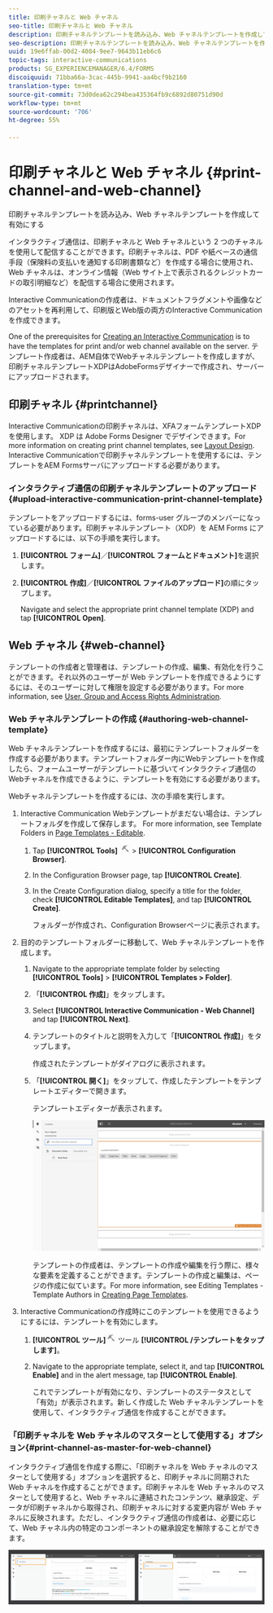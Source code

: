 ```yaml
---
title: 印刷チャネルと Web チャネル
seo-title: 印刷チャネルと Web チャネル
description: 印刷チャネルテンプレートを読み込み、Web チャネルテンプレートを作成して有効にする
seo-description: 印刷チャネルテンプレートを読み込み、Web チャネルテンプレートを作成して有効にする
uuid: 19e6ffab-00d2-4084-9ee7-9643b11eb6c6
topic-tags: interactive-communications
products: SG_EXPERIENCEMANAGER/6.4/FORMS
discoiquuid: 71bba66a-3cac-445b-9941-aa4bcf9b2160
translation-type: tm+mt
source-git-commit: 73d0dea62c294bea435364fb9c6892d80751d90d
workflow-type: tm+mt
source-wordcount: '706'
ht-degree: 55%

---
```



# 印刷チャネルと Web チャネル {#print-channel-and-web-channel}

印刷チャネルテンプレートを読み込み、Web チャネルテンプレートを作成して有効にする

インタラクティブ通信は、印刷チャネルと Web チャネルという 2 つのチャネルを使用して配信することができます。印刷チャネルは、PDF や紙ベースの通信手段（保険料の支払いを通知する印刷書類など）を作成する場合に使用され、Web チャネルは、オンライン情報（Web サイト上で表示されるクレジットカードの取引明細など）を配信する場合に使用されます。

Interactive Communicationの作成者は、ドキュメントフラグメントや画像などのアセットを再利用して、印刷版とWeb版の両方のInteractive Communicationを作成できます。

One of the prerequisites for [Creating an Interactive Communication](/help/forms/using/create-interactive-communication.md) is to have the templates for print and/or web channel available on the server. テンプレート作成者は、AEM自体でWebチャネルテンプレートを作成しますが、印刷チャネルテンプレートXDPはAdobeFormsデザイナーで作成され、サーバーにアップロードされます。

## 印刷チャネル {#printchannel}

Interactive Communicationの印刷チャネルは、XFAフォームテンプレートXDPを使用します。 XDP は Adobe Forms Designer でデザインできます。For more information on creating print channel templates, see [Layout Design](/help/forms/using/layout-design-details.md). Interactive Communicationで印刷チャネルテンプレートを使用するには、テンプレートをAEM Formsサーバにアップロードする必要があります。

### インタラクティブ通信の印刷チャネルテンプレートのアップロード {#upload-interactive-communication-print-channel-template}

テンプレートをアップロードするには、forms-user グループのメンバーになっている必要があります。印刷チャネルテンプレート（XDP）を AEM Forms にアップロードするには、以下の手順を実行します。

1. **[!UICONTROL フォーム]**／**[!UICONTROL フォームとドキュメント]**&#x200B;を選択します。

1. **[!UICONTROL 作成]**／**[!UICONTROL ファイルのアップロード]**&#x200B;の順にタップします。

   Navigate and select the appropriate print channel template (XDP) and tap **[!UICONTROL Open]**.

## Web チャネル {#web-channel}

テンプレートの作成者と管理者は、テンプレートの作成、編集、有効化を行うことができます。それ以外のユーザーが Web テンプレートを作成できるようにするには、そのユーザーに対して権限を設定する必要があります。For more information, see [User, Group and Access Rights Administration](/help/sites-administering/user-group-ac-admin.md).

### Web チャネルテンプレートの作成 {#authoring-web-channel-template}

Web チャネルテンプレートを作成するには、最初にテンプレートフォルダーを作成する必要があります。テンプレートフォルダー内にWebテンプレートを作成したら、フォームユーザーがテンプレートに基づいてインタラクティブ通信のWebチャネルを作成できるように、テンプレートを有効にする必要があります。

Webチャネルテンプレートを作成するには、次の手順を実行します。

1. Interactive Communication Webテンプレートがまだない場合は、テンプレートフォルダを作成して保存します。 For more information, see Template Folders in [Page Templates - Editable](/help/sites-developing/page-templates-editable.md).

   1. Tap **[!UICONTROL Tools]** ![tools-1](assets/tools-1.png) > **[!UICONTROL Configuration Browser]**.
   1. In the Configuration Browser page, tap **[!UICONTROL Create]**.
   1. In the Create Configuration dialog, specify a title for the folder, check **[!UICONTROL Editable Templates]**, and tap **[!UICONTROL Create]**.

      フォルダーが作成され、Configuration Browserページに表示されます。

1. 目的のテンプレートフォルダーに移動して、Web チャネルテンプレートを作成します。

   1. Navigate to the appropriate template folder by selecting **[!UICONTROL Tools]** > **[!UICONTROL Templates > Folder]**.
   1. 「**[!UICONTROL 作成]**」をタップします。
   1. Select **[!UICONTROL Interactive Communication - Web Channel]** and tap **[!UICONTROL Next]**.
   1. テンプレートのタイトルと説明を入力して「**[!UICONTROL 作成]**」をタップします。

      作成されたテンプレートがダイアログに表示されます。

   1. 「**[!UICONTROL 開く]**」をタップして、作成したテンプレートをテンプレートエディターで開きます。

      テンプレートエディターが表示されます。

      ![webchanneltemplate](assets/webchanneltemplate.png)

      テンプレートの作成者は、テンプレートの作成や編集を行う際に、様々な要素を定義することができます。テンプレートの作成と編集は、ページの作成に似ています。For more information, see Editing Templates - Template Authors in [Creating Page Templates](/help/sites-authoring/templates.md).

1. Interactive Communicationの作成時にこのテンプレートを使用できるようにするには、テンプレートを有効にします。

   1. **[!UICONTROL ツール]**![/](assets/tools-1.png) ツール **[!UICONTROL /テンプレートをタップします]**。
   1. Navigate to the appropriate template, select it, and tap **[!UICONTROL Enable]** and in the alert message, tap **[!UICONTROL Enable]**.

      これでテンプレートが有効になり、テンプレートのステータスとして「有効」が表示されます。新しく作成した Web チャネルテンプレートを使用して、インタラクティブ通信を作成することができます。

### 「印刷チャネルを Web チャネルのマスターとして使用する」オプション{#print-channel-as-master-for-web-channel}

インタラクティブ通信を作成する際に、「印刷チャネルを Web チャネルのマスターとして使用する」オプションを選択すると、印刷チャネルに同期された Web チャネルを作成することができます。印刷チャネルを Web チャネルのマスターとして使用すると、Web チャネルに連結されたコンテンツ、継承設定、データが印刷チャネルから取得され、印刷チャネルに対する変更内容が Web チャネルに反映されます。ただし、インタラクティブ通信の作成者は、必要に応じて、Web チャネル内の特定のコンポーネントの継承設定を解除することができます。

![printweb_2-2](assets/printweb_2-2.png)

